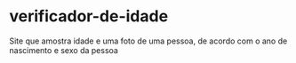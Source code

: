 # verificador-de-idade

Site que amostra idade e uma foto de uma pessoa, de acordo com o ano de nascimento e sexo da pessoa
